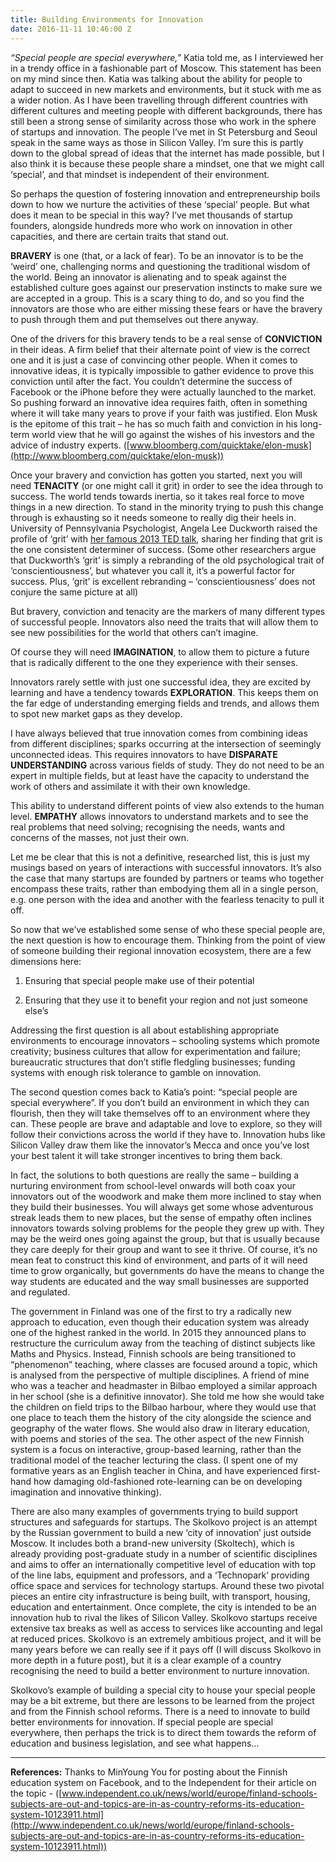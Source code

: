 ```yaml
---
title: Building Environments for Innovation
date: 2016-11-11 10:46:00 Z
---
```


*“Special people are special everywhere,”* Katia told me, as I interviewed her in a trendy office in a fashionable part of Moscow. This statement has been on my mind since then. Katia was talking about the ability for people to adapt to succeed in new markets and environments, but it stuck with me as a wider notion. As I have been travelling through different countries with different cultures and meeting people with different backgrounds, there has still been a strong sense of similarity across those who work in the sphere of startups and innovation. The people I’ve met in St Petersburg and Seoul speak in the same ways as those in Silicon Valley. I’m sure this is partly down to the global spread of ideas that the internet has made possible, but I also think it is because these people share a mindset, one that we might call ‘special’, and that mindset is independent of their environment.

So perhaps the question of fostering innovation and entrepreneurship boils down to how we nurture the activities of these ‘special’ people. But what does it mean to be special in this way? I’ve met thousands of startup founders, alongside hundreds more who work on innovation in other capacities, and there are certain traits that stand out.

**BRAVERY** is one (that, or a lack of fear). To be an innovator is to be the ‘weird’ one, challenging norms and questioning the traditional wisdom of the world. Being an innovator is alienating and to speak against the established culture goes against our preservation instincts to make sure we are accepted in a group. This is a scary thing to do, and so you find the innovators are those who are either missing these fears or have the bravery to push through them and put themselves out there anyway.

One of the drivers for this bravery tends to be a real sense of **CONVICTION** in their ideas. A firm belief that their alternate point of view is the correct one and it is just a case of convincing other people. When it comes to innovative ideas, it is typically impossible to gather evidence to prove this conviction until after the fact. You couldn’t determine the success of Facebook or the iPhone before they were actually launched to the market. So pushing forward an innovative idea requires faith, often in something where it will take many years to prove if your faith was justified. Elon Musk is the epitome of this trait – he has so much faith and conviction in his long-term world view that he will go against the wishes of his investors and the advice of industry experts. ([www.bloomberg.com/quicktake/elon-musk](http://www.bloomberg.com/quicktake/elon-musk))

Once your bravery and conviction has gotten you started, next you will need **TENACITY** (or one might call it grit) in order to see the idea through to success. The world tends towards inertia, so it takes real force to move things in a new direction. To stand in the minority trying to push this change through is exhausting so it needs someone to really dig their heels in. University of Pennsylvania Psychologist, Angela Lee Duckworth raised the profile of ‘grit’ with [her famous 2013 TED talk](http://www.ted.com/talks/angela_lee_duckworth_grit_the_power_of_passion_and_perseverance), sharing her finding that grit is the one consistent determiner of success. (Some other researchers argue that Duckworth’s ‘grit’ is simply a rebranding of the old psychological trait of ‘conscientiousness’, but whatever you call it, it’s a powerful factor for success. Plus, ‘grit’ is excellent rebranding – ‘conscientiousness’ does not conjure the same picture at all)

But bravery, conviction and tenacity are the markers of many different types of successful people. Innovators also need the traits that will allow them to see new possibilities for the world that others can’t imagine.

Of course they will need **IMAGINATION**, to allow them to picture a future that is radically different to the one they experience with their senses.

Innovators rarely settle with just one successful idea, they are excited by learning and have a tendency towards **EXPLORATION**. This keeps them on the far edge of understanding emerging fields and trends, and allows them to spot new market gaps as they develop.

I have always believed that true innovation comes from combining ideas from different disciplines; sparks occurring at the intersection of seemingly unconnected ideas. This requires innovators to have **DISPARATE UNDERSTANDING** across various fields of study. They do not need to be an expert in multiple fields, but at least have the capacity to understand the work of others and assimilate it with their own knowledge.

This ability to understand different points of view also extends to the human level. **EMPATHY** allows innovators to understand markets and to see the real problems that need solving; recognising the needs, wants and concerns of the masses, not just their own.

Let me be clear that this is not a definitive, researched list, this is just my musings based on years of interactions with successful innovators. It’s also the case that many startups are founded by partners or teams who together encompass these traits, rather than embodying them all in a single person, e.g. one person with the idea and another with the fearless tenacity to pull it off.

So now that we’ve established some sense of who these special people are, the next question is how to encourage them. Thinking from the point of view of someone building their regional innovation ecosystem, there are a few dimensions here:

1. Ensuring that special people make use of their potential

2. Ensuring that they use it to benefit your region and not just someone else’s

Addressing the first question is all about establishing appropriate environments to encourage innovators – schooling systems which promote creativity; business cultures that allow for experimentation and failure; bureaucratic structures that don’t stifle fledgling businesses; funding systems with enough risk tolerance to gamble on innovation.

The second question comes back to Katia’s point: “special people are special everywhere”. If you don’t build an environment in which they can flourish, then they will take themselves off to an environment where they can. These people are brave and adaptable and love to explore, so they will follow their convictions across the world if they have to. Innovation hubs like Silicon Valley draw them like the innovator’s Mecca and once you’ve lost your best talent it will take stronger incentives to bring them back.

In fact, the solutions to both questions are really the same – building a nurturing environment from school-level onwards will both coax your innovators out of the woodwork and make them more inclined to stay when they build their businesses. You will always get some whose adventurous streak leads them to new places, but the sense of empathy often inclines innovators towards solving problems for the people they grew up with. They may be the weird ones going against the group, but that is usually because they care deeply for their group and want to see it thrive. Of course, it’s no mean feat to construct this kind of environment, and parts of it will need time to grow organically, but governments do have the means to change the way students are educated and the way small businesses are supported and regulated.

The government in Finland was one of the first to try a radically new approach to education, even though their education system was already one of the highest ranked in the world. In 2015 they announced plans to restructure the curriculum away from the teaching of distinct subjects like Maths and Physics. Instead, Finnish schools are being transitioned to “phenomenon” teaching, where classes are focused around a topic, which is analysed from the perspective of multiple disciplines. A friend of mine who was a teacher and headmaster in Bilbao employed a similar approach in her school (she is a definitive innovator). She told me how she would take the children on field trips to the Bilbao harbour, where they would use that one place to teach them the history of the city alongside the science and geography of the water flows. She would also draw in literary education, with poems and stories of the sea. The other aspect of the new Finnish system is a focus on interactive, group-based learning, rather than the traditional model of the teacher lecturing the class. (I spent one of my formative years as an English teacher in China, and have experienced first-hand how damaging old-fashioned rote-learning can be on developing imagination and innovative thinking).

There are also many examples of governments trying to build support structures and safeguards for startups. The Skolkovo project is an attempt by the Russian government to build a new ‘city of innovation’ just outside Moscow. It includes both a brand-new university (Skoltech), which is already providing post-graduate study in a number of scientific disciplines and aims to offer an internationally competitive level of education with top of the line labs, equipment and professors, and a ‘Technopark’ providing office space and services for technology startups. Around these two pivotal pieces an entire city infrastructure is being built, with transport, housing, education and entertainment. Once complete, the city is intended to be an innovation hub to rival the likes of Silicon Valley. Skolkovo startups receive extensive tax breaks as well as access to services like accounting and legal at reduced prices. Skolkovo is an extremely ambitious project, and it will be many years before we can really see if it pays off (I will discuss Skolkovo in more depth in a future post), but it is a clear example of a country recognising the need to build a better environment to nurture innovation.

Skolkovo’s example of building a special city to house your special people may be a bit extreme, but there are lessons to be learned from the project and from the Finnish school reforms. There is a need to innovate to build better environments for innovation. If special people are special everywhere, then perhaps the trick is to direct them towards the reform of education and business legislation, and see what happens…

---

**References:** Thanks to MinYoung You for posting about the Finnish education system on Facebook, and to the Independent for their article on the topic - ([www.independent.co.uk/news/world/europe/finland-schools-subjects-are-out-and-topics-are-in-as-country-reforms-its-education-system-10123911.html](http://www.independent.co.uk/news/world/europe/finland-schools-subjects-are-out-and-topics-are-in-as-country-reforms-its-education-system-10123911.html))

